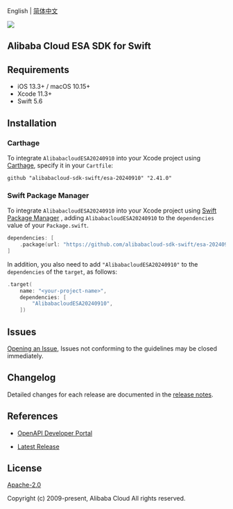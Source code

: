 English | [简体中文](README-CN.md)

![](https://aliyunsdk-pages.alicdn.com/icons/AlibabaCloud.svg)

## Alibaba Cloud ESA SDK for Swift

## Requirements

- iOS 13.3+ / macOS 10.15+
- Xcode 11.3+
- Swift 5.6

## Installation

### Carthage

To integrate `AlibabacloudESA20240910` into your Xcode project using [Carthage](https://github.com/Carthage/Carthage), specify it in your `Cartfile`:

```ogdl
github "alibabacloud-sdk-swift/esa-20240910" "2.41.0"
```

### Swift Package Manager

To integrate `AlibabacloudESA20240910` into your Xcode project using [Swift Package Manager](https://swift.org/package-manager/) , adding `AlibabacloudESA20240910` to the `dependencies` value of your `Package.swift`.

```swift
dependencies: [
    .package(url: "https://github.com/alibabacloud-sdk-swift/esa-20240910.git", from: "2.41.0")
]
```

In addition, you also need to add `"AlibabacloudESA20240910"` to the `dependencies` of the `target`, as follows:

```swift
.target(
    name: "<your-project-name>",
    dependencies: [
        "AlibabacloudESA20240910",
    ])
```

## Issues

[Opening an Issue](https://github.com/alibabacloud-sdk-swift/esa-20240910/issues/new), Issues not conforming to the guidelines may be closed immediately.

## Changelog

Detailed changes for each release are documented in the [release notes](./ChangeLog.txt).

## References

* [OpenAPI Developer Portal](https://next.api.alibabacloud.com/home)
- [Latest Release](https://github.com/alibabacloud-sdk-swift/esa-20240910)

## License

[Apache-2.0](http://www.apache.org/licenses/LICENSE-2.0)

Copyright (c) 2009-present, Alibaba Cloud All rights reserved.
